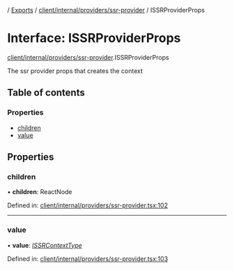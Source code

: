[](../README.md) / [Exports](../modules.md) / [client/internal/providers/ssr-provider](../modules/client_internal_providers_ssr_provider.md) / ISSRProviderProps

# Interface: ISSRProviderProps

[client/internal/providers/ssr-provider](../modules/client_internal_providers_ssr_provider.md).ISSRProviderProps

The ssr provider props that creates the context

## Table of contents

### Properties

- [children](client_internal_providers_ssr_provider.issrproviderprops.md#children)
- [value](client_internal_providers_ssr_provider.issrproviderprops.md#value)

## Properties

### children

• **children**: ReactNode

Defined in: [client/internal/providers/ssr-provider.tsx:102](https://github.com/onzag/itemize/blob/0e9b128c/client/internal/providers/ssr-provider.tsx#L102)

___

### value

• **value**: [*ISSRContextType*](client_internal_providers_ssr_provider.issrcontexttype.md)

Defined in: [client/internal/providers/ssr-provider.tsx:103](https://github.com/onzag/itemize/blob/0e9b128c/client/internal/providers/ssr-provider.tsx#L103)
